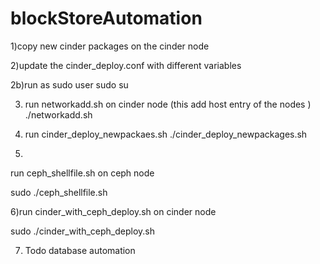 # blockStoreAutomation


1)copy new cinder packages on the cinder node

2)update the cinder_deploy.conf with different variables

2b)run as sudo user
sudo su 

3) run networkadd.sh on cinder node (this add host entry of the nodes )
  ./networkadd.sh

4) run cinder_deploy_newpackaes.sh
 ./cinder_deploy_newpackages.sh

5)
run ceph_shellfile.sh on ceph node

sudo ./ceph_shellfile.sh

6)run cinder_with_ceph_deploy.sh on cinder node

sudo ./cinder_with_ceph_deploy.sh

7) Todo database automation
